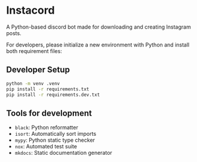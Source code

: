 # Instacord

A Python-based discord bot made for downloading and creating Instagram posts.

For developers, please initialize a new environment with Python and install both requirement files:

## Developer Setup

```zsh
python -m venv .venv
pip install -r requirements.txt
pip install -r requirements.dev.txt
```

## Tools for development

- ``black``: Python reformatter
- ``isort``: Automatically sort imports
- ``mypy``: Python static type checker
- ``nox``: Automated test suite
- ``mkdocs``: Static documentation generator
